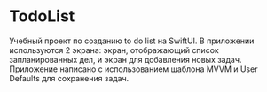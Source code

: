 # TodoList
Учебный проект по созданию to do list на SwiftUI. В приложении используются 2 экрана: экран, отображающий список запланированных дел, и экран для добавления новых задач. 
Приложение написано с использованием шаблона MVVM и User Defaults для сохранения задач.
